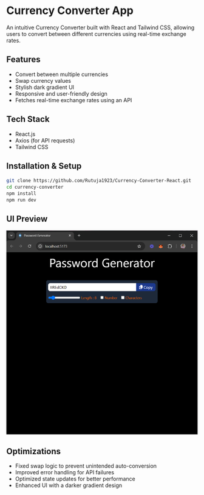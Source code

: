 # Currency Converter App  

An intuitive Currency Converter built with React and Tailwind CSS, allowing users to convert between different currencies using real-time exchange rates.  

## Features  
- Convert between multiple currencies  
- Swap currency values  
- Stylish dark gradient UI  
- Responsive and user-friendly design  
- Fetches real-time exchange rates using an API  

## Tech Stack  
- React.js  
- Axios (for API requests)  
- Tailwind CSS  

## Installation & Setup  
```sh
git clone https://github.com/Rutuja1923/Currency-Converter-React.git
cd currency-converter
npm install
npm run dev
```

## UI Preview  
![Currency Converter Preview](https://raw.githubusercontent.com/Rutuja1923/Random-Password-Generator/main/public/screenshot.png)

## Optimizations
- Fixed swap logic to prevent unintended auto-conversion  
- Improved error handling for API failures  
- Optimized state updates for better performance  
- Enhanced UI with a darker gradient design  

